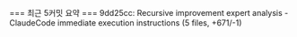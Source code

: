 === 최근 5커밋 요약 ===
9dd25cc: Recursive improvement expert analysis - ClaudeCode immediate execution instructions (5 files, +671/-1)
